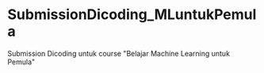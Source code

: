 # SubmissionDicoding_MLuntukPemula
Submission Dicoding untuk course "Belajar Machine Learning untuk Pemula"
